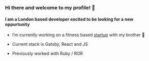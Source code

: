 ### Hi there and welcome to my profile!  👋
#### I am a London based developer excited to be looking for a new oppurtunity

* I’m currently working on a fitness based [startup](https://www.resistanceformula.com) with my brother 🏃

* Current stack is Gatsby, React and JS

* Previously worked with Ruby / ROR


